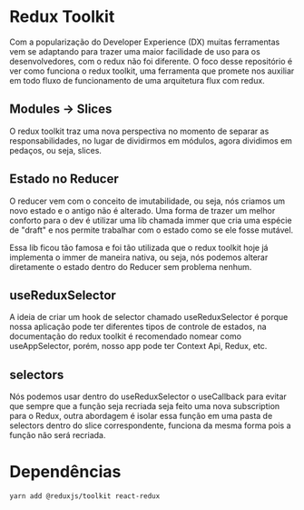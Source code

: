 # Redux Toolkit

Com a popularização do Developer Experience (DX) muitas ferramentas vem se adaptando para trazer uma maior facilidade de uso para os desenvolvedores, com o redux não foi diferente. O foco desse repositório é ver como funciona o redux toolkit, uma ferramenta que promete nos auxiliar em todo fluxo de funcionamento de uma arquitetura flux com redux.

## Modules -> Slices

O redux toolkit traz uma nova perspectiva no momento de separar as responsabilidades, no lugar de dividirmos em módulos, agora dividimos em pedaços, ou seja, slices.

## Estado no Reducer

O reducer vem com o conceito de imutabilidade, ou seja, nós criamos um novo estado e o antigo não é alterado. Uma forma de trazer um melhor conforto para o dev é utilizar uma lib chamada immer que cria uma espécie de "draft" e nos permite trabalhar com o estado como se ele fosse mutável.

Essa lib ficou tão famosa e foi tão utilizada que o redux toolkit hoje já implementa o immer de maneira nativa, ou seja, nós podemos alterar diretamente o estado dentro do Reducer sem problema nenhum.

## useReduxSelector

A ideia de criar um hook de selector chamado useReduxSelector é porque nossa aplicação pode ter diferentes tipos de controle de estados, na documentação do redux toolkit é recomendado nomear como useAppSelector, porém, nosso app pode ter Context Api, Redux, etc.

## selectors

Nós podemos usar dentro do useReduxSelector o useCallback para evitar que sempre que a função seja recriada seja feito uma nova subscription para o Redux, outra abordagem é isolar essa função em uma pasta de selectors dentro do slice correspondente, funciona da mesma forma pois a função não será recriada.

# Dependências

```bash
yarn add @reduxjs/toolkit react-redux
```
